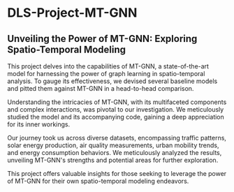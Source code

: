 # DLS-Project-MT-GNN
## Unveiling the Power of MT-GNN: Exploring Spatio-Temporal Modeling

This project delves into the capabilities of MT-GNN, a state-of-the-art model for harnessing the power of graph learning in spatio-temporal analysis. To gauge its effectiveness, we devised several baseline models and pitted them against MT-GNN in a head-to-head comparison.

Understanding the intricacies of MT-GNN, with its multifaceted components and complex interactions, was pivotal to our investigation. We meticulously studied the model and its accompanying code, gaining a deep appreciation for its inner workings.

Our journey took us across diverse datasets, encompassing traffic patterns, solar energy production, air quality measurements, urban mobility trends, and energy consumption behaviors. We meticulously analyzed the results, unveiling MT-GNN's strengths and potential areas for further exploration.

This project offers valuable insights for those seeking to leverage the power of MT-GNN for their own spatio-temporal modeling endeavors.
